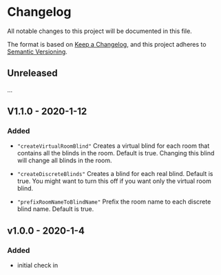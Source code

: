 # Changelog

All notable changes to this project will be documented in this file.

The format is based on [Keep a Changelog](https://keepachangelog.com/en/1.0.0/),
and this project adheres to [Semantic Versioning](https://semver.org/spec/v2.0.0.html).

## Unreleased

...

## V1.1.0 - 2020-1-12

### Added

- `"createVirtualRoomBlind"` Creates a virtual blind for each room that contains all the blinds in the room. Default is true. Changing this blind will change all blinds in the room.

- `"createDiscreteBlinds"` Creates a blind for each real blind. Default is true. You might want to turn this off if you want only the virtual room blind.

- `"prefixRoomNameToBlindName"` Prefix the room name to each discrete blind name. Default is true.

## v1.0.0 - 2020-1-4

### Added

- initial check in
